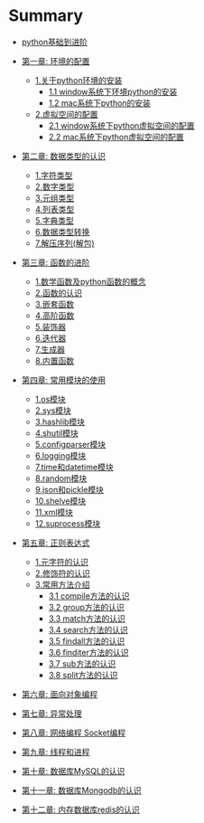 # Summary

* [python基础到进阶](README.md)

* [第一章: 环境的配置](chapter01/1.0.md)
  * [1.关于python环境的安装](chapter01/1.1.md)
    * [1.1 window系统下环境python的安装](chapter01/1.1.md)
    * [1.2 mac系统下python的安装](chapter01/1.2.md)
  * [2.虚拟空间的配置](chapter01/2.0.md)
    * [2.1 window系统下python虚拟空间的配置](chapter01/2.1.md)
    * [2.2 mac系统下python虚拟空间的配置](chapter01/2.2.md)
* [第二章: 数据类型的认识](chapter02/1.md)
  * [1.字符类型](chapter02/1.md)
  * [2.数字类型](chapter02/2.md)
  * [3.元组类型](chapter02/3.md)
  * [4.列表类型](chapter02/4.md)
  * [5.字典类型](chapter02/5.md)
  * [6.数据类型转换](chapter02/6.md)
  * [7.解压序列(解包)](chapter02/7.md)
* [第三章: 函数的进阶](chapter03/1.md)
  * [1.数学函数及python函数的概念](chapter03/1.md)
  * [2.函数的认识](chapter03/2.md)
  * [3.嵌套函数](chapter03/3.md)
  * [4.高阶函数](chapter03/4.md)
  * [5.装饰器](chapter03/5.md)
  * [6.迭代器](chapter03/6.md)
  * [7.生成器](chapter03/7.md)
  * [8.内置函数](chapter03/8.md)

* [第四章: 常用模块的使用](chapter04/0.md)
  * [1.os模块](chapter04/1.md)
  * [2.sys模块](chapter04/2.md)
  * [3.hashlib模块](chapter04/3.md)
  * [4.shutil模块](chapter04/4.md)
  * [5.configparser模块](chapter04/5.md)
  * [6.logging模块](chapter04/6.md)
  * [7.time和datetime模块](chapter04/7.md)
  * [8.random模块](chapter04/8.md)
  * [9.json和pickle模块](chapter04/9.md)
  * [10.shelve模块](chapter04/10.md)
  * [11.xml模块](chapter04/11.md)
  * [12.suprocess模块](chapter04/12.md)
* [第五章: 正则表达式](chapter05/0.md)
  * [1.元字符的认识](chapter05/1.md)
  * [2.修饰符的认识](chapter05/2.md)
  * [3.常用方法介绍](chapter05/3.0.md)
    * [3.1 compile方法的认识](chapter05/3.1.md)
    * [3.2 group方法的认识](chapter05/3.2.md)
    * [3.3 match方法的认识](chapter05/3.3.md)
    * [3.4 search方法的认识](chapter05/3.4.md)
    * [3.5 findall方法的认识](chapter05/3.5.md)
    * [3.6 finditer方法的认识](chapter05/3.6.md)
    * [3.7 sub方法的认识](chapter05/3.7.md)
    * [3.8 split方法的认识](chapter05/3.8.md)
* [第六章: 面向对象编程]()
* [第七章: 异常处理]()
* [第八章: 网络编程 Socket编程]()
* [第九章: 线程和进程]()
* [第十章: 数据库MySQL的认识]()
* [第十一章: 数据库Mongodb的认识]()
* [第十二章: 内存数据库redis的认识]()

